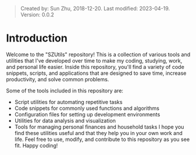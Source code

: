 > Created by: Sun Zhu, 2018-12-20.
> Last modified: 2023-04-19. Version: 0.0.2
# Introduction
Welcome to the "SZUtils" repository! This is a collection of various tools and utilities that I've developed over time to make my coding, studying, work, and personal life easier. Inside this repository, you'll find a variety of code snippets, scripts, and applications that are designed to save time, increase productivity, and solve common problems.

Some of the tools included in this repository are:
- Script utilities for automating repetitive tasks
- Code snippets for commonly used functions and algorithms
- Configuration files for setting up development environments
- Utilities for data analysis and visualization
- Tools for managing personal finances and household tasks
I hope you find these utilities useful and that they help you in your own work and life. Feel free to use, modify, and contribute to this repository as you see fit. Happy coding!
